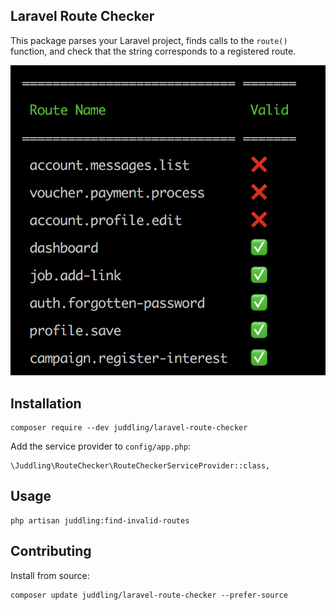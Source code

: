 ## Laravel Route Checker

This package parses your Laravel project, finds calls to the `route()` function, and check that the string 
corresponds to a registered route.
 
![Example output](resources/example-output.png)

## Installation

```
composer require --dev juddling/laravel-route-checker
```

Add the service provider to `config/app.php`:

```
\Juddling\RouteChecker\RouteCheckerServiceProvider::class,
```

##  Usage
```
php artisan juddling:find-invalid-routes
```

## Contributing
Install from source:
```
composer update juddling/laravel-route-checker --prefer-source
```